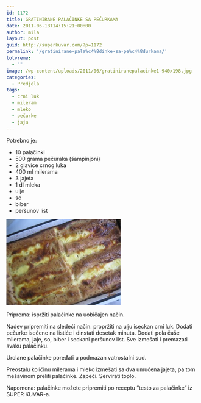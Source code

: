 ```yaml
---
id: 1172
title: GRATINIRANE PALAČINKE SA PEČURKAMA
date: 2011-06-18T14:15:21+00:00
author: mila
layout: post
guid: http://superkuvar.com/?p=1172
permalink: '/gratinirane-pala%c4%8dinke-sa-pe%c4%8durkama/'
totvreme:
  - ""
image: /wp-content/uploads/2011/06/gratiniranepalacinke1-940x198.jpg
categories:
  - Predjela
tags:
  - crni luk
  - mileram
  - mleko
  - pečurke
  - jaja
---
```

Potrebno je:

  * 10 palačinki
  * 500 grama pečuraka (šampinjoni)
  * 2 glavice crnog luka
  * 400 ml milerama
  * 3 jajeta
  * 1 dl mleka
  * ulje
  * so
  * biber
  * peršunov list

[<img class="alignnone size-medium wp-image-9278" src="/wp-content/uploads/2011/06/gratiniranepalacinke1-300x225.jpg" alt="gratiniranepalacinke" width="300" height="225" />](/wp-content/uploads/2011/06/gratiniranepalacinke1.jpg)

Priprema: ispržiti palačinke na uobičajen način.

Nadev pripremiti na sledeći način: propržiti na ulju iseckan crni luk. Dodati pečurke isečene na listiće i dinstati desetak minuta. Dodati pola čaše milerama, jaje, so, biber i seckani peršunov list. Sve izmešati i premazati svaku palačinku.

Urolane palačinke poređati u podmazan vatrostalni sud.

Preostalu količinu milerama i mleko izmešati sa dva umućena jajeta, pa tom mešavinom preliti palačinke. Zapeći. Servirati toplo.

Napomena: palačinke možete pripremiti po receptu &#8221;testo za palačinke&#8221; iz SUPER KUVAR-a.
